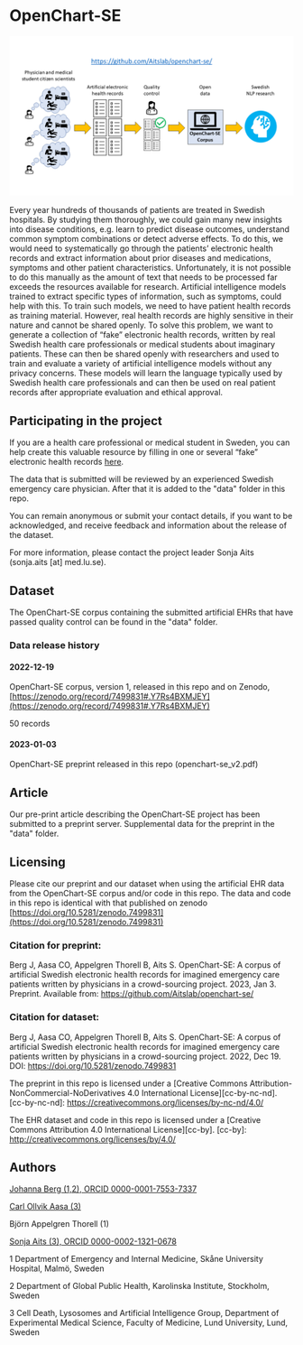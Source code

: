 # OpenChart-SE

![OpenChart-SE project](openchart-se.png)

Every year hundreds of thousands of patients are treated in Swedish hospitals. By studying them thoroughly, we could gain many new insights into disease conditions, e.g. learn to predict disease outcomes, understand common symptom combinations or detect adverse effects. To do this, we would need to systematically go through the patients’ electronic health records and extract information about prior diseases and medications, symptoms and other patient characteristics. Unfortunately, it is not possible to do this manually as the amount of text that needs to be processed far exceeds the resources available for research.
Artificial intelligence models trained to extract specific types of information, such as symptoms, could help with this. To train such models, we need to have patient health records as training material. However, real health records are highly sensitive in their nature and cannot be shared openly. To solve this problem, we want to generate a collection of “fake” electronic health records, written by real Swedish health care professionals or medical students about imaginary patients. These can then be shared openly with researchers and used to train and evaluate a variety of artificial intelligence models without any privacy concerns. These models will learn the language typically used by Swedish health care professionals and can then be used on real patient records after appropriate evaluation and ethical approval.

## Participating in the project
If you are a health care professional or medical student in Sweden, you can help create this valuable resource by filling in one or several “fake” electronic health records [here](http://openchart.noacs.io). 

The data that is submitted will be reviewed by an experienced Swedish emergency care physician. After that it is added to the "data" folder in this repo.

You can remain anonymous or submit your contact details, if you want to be acknowledged, and receive feedback and information about the release of the dataset.

For more information, please contact the project leader Sonja Aits (sonja.aits [at] med.lu.se).

## Dataset

The OpenChart-SE corpus containing the submitted artificial EHRs that have passed quality control can be found in the "data" folder. 

### Data release history
#### 2022-12-19

OpenChart-SE corpus, version 1, released in this repo and on Zenodo, [https://zenodo.org/record/7499831#.Y7Rs4BXMJEY](https://zenodo.org/record/7499831#.Y7Rs4BXMJEY)

50 records


#### 2023-01-03
OpenChart-SE preprint released in this repo (openchart-se_v2.pdf)



## Article
Our pre-print article describing the OpenChart-SE project has been submitted to a preprint server. Supplemental data for the preprint in the "data" folder.

## Licensing

Please cite our preprint and our dataset when using the artificial EHR data from the OpenChart-SE corpus and/or code in this repo. The data and code in this repo is identical with that published on zenodo [https://doi.org/10.5281/zenodo.7499831](https://doi.org/10.5281/zenodo.7499831)

### Citation for preprint:

Berg J, Aasa CO, Appelgren Thorell B, Aits S. OpenChart-SE: A corpus of artificial Swedish electronic health records for imagined emergency care patients written by physicians in a crowd-sourcing project. 2023, Jan 3. Preprint. Available from: https://github.com/Aitslab/openchart-se/

### Citation for dataset:

Berg J, Aasa CO, Appelgren Thorell B, Aits S. OpenChart-SE: A corpus of artificial Swedish electronic health records for imagined emergency care patients written by physicians in a crowd-sourcing project. 2022, Dec 19. DOI: https://doi.org/10.5281/zenodo.7499831



The preprint in this repo is licensed under a
[Creative Commons Attribution-NonCommercial-NoDerivatives 4.0 International License][cc-by-nc-nd].
[cc-by-nc-nd]: https://creativecommons.org/licenses/by-nc-nd/4.0/


The EHR dataset and code in this repo is licensed under a
[Creative Commons Attribution 4.0 International License][cc-by].
[cc-by]: http://creativecommons.org/licenses/by/4.0/




## Authors
[Johanna Berg (1,2), ORCID 0000-0001-7553-7337](https://github.com/tracits)

[Carl Ollvik Aasa (3)](https://github.com/callebalik)

Björn Appelgren Thorell (1)

[Sonja Aits (3), ORCID 0000-0002-1321-0678](https://github.com/SonjaAits)

1 Department of Emergency and Internal Medicine, Skåne University Hospital, Malmö, Sweden

2 Department of Global Public Health, Karolinska Institute, Stockholm, Sweden

3 Cell Death, Lysosomes and Artificial Intelligence Group, Department of Experimental Medical Science, Faculty of Medicine, Lund University, Lund, Sweden


